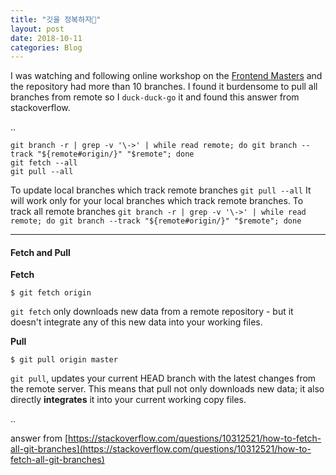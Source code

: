 ```yaml
---
title: "깃을 정복하자🚩"
layout: post
date: 2018-10-11
categories: Blog
---
```


I was watching and following online workshop on the [Frontend Masters](https://frontendmasters.com) and the repository had more than 10 branches. I found it burdensome to pull all branches from remote so I `duck-duck-go` it and found this answer from stackoverflow.

..


```
git branch -r | grep -v '\->' | while read remote; do git branch --track "${remote#origin/}" "$remote"; done
git fetch --all
git pull --all
```

To update local branches which track remote branches
 `git pull --all`
It will work only for your local branches which track remote branches.
To track all remote branches
`git branch -r | grep -v '\->' | while read remote; do git branch --track "${remote#origin/}" "$remote"; done`



---

#### Fetch and Pull

**Fetch**

`$ git fetch origin`

`git fetch` only downloads new data from a remote repository - but it doesn't integrate any of this new data into your working files.


**Pull**

`$ git pull origin master`

`git pull`, updates your current HEAD branch with the latest changes from the remote server. This means that pull not only downloads new data; it also directly **integrates** it into your current working copy files.


..


answer from [https://stackoverflow.com/questions/10312521/how-to-fetch-all-git-branches](https://stackoverflow.com/questions/10312521/how-to-fetch-all-git-branches)
